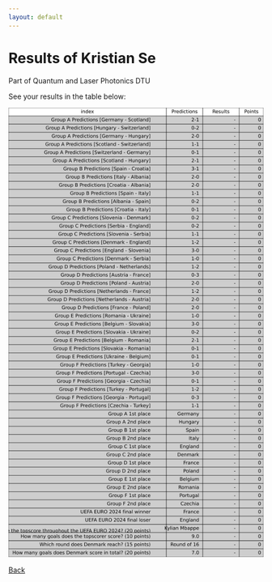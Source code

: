 ```yaml
---
layout: default
---
```


# Results of Kristian Se 
    
Part of Quantum and Laser Photonics DTU
    
See your results in the table below:
    
![Kristian Se](./user_plots/Kristian_Se.svg?raw=true)

[Back](https://christianbanggribsvad.github.io/em_spillet.github.io/)